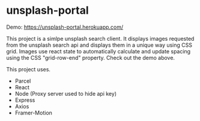 # unsplash-portal

Demo: https://unsplash-portal.herokuapp.com/

This project is a simlpe unsplash search client. It displays images requested from the unsplash search api and displays them in a unique way using CSS grid.
Images use react state to automatically calculate and update spacing using the CSS "grid-row-end" property. Check out the demo above.

This project uses.
- Parcel
- React
- Node (Proxy server used to hide api key)
- Express
- Axios
- Framer-Motion

